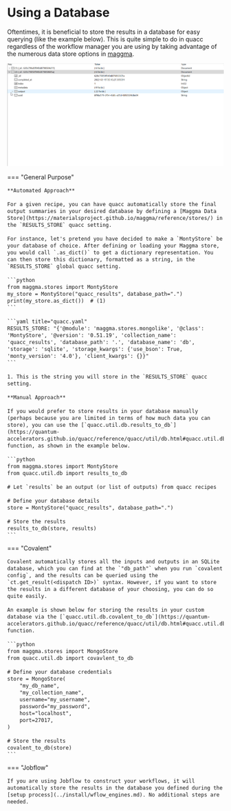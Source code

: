 # Using a Database

Oftentimes, it is beneficial to store the results in a database for easy querying (like the example below). This is quite simple to do in quacc regardless of the workflow manager you are using by taking advantage of the numerous data store options in [maggma](https://github.com/materialsproject/maggma).

![Mongo example](../images/user/schema.gif)

=== "General Purpose"

    **Automated Approach**

    For a given recipe, you can have quacc automatically store the final output summaries in your desired database by defining a [Maggma Data Store](https://materialsproject.github.io/maggma/reference/stores/) in the `RESULTS_STORE` quacc setting.

    For instance, let's pretend you have decided to make a `MontyStore` be your database of choice. After defining or loading your Maggma store, you would call `.as_dict()` to get a dictionary representation. You can then store this dictionary, formatted as a string, in the `RESULTS_STORE` global quacc setting.

    ```python
    from maggma.stores import MontyStore
    my_store = MontyStore("quacc_results", database_path=".")
    print(my_store.as_dict())  # (1)
    ```

    ```yaml title="quacc.yaml"
    RESULTS_STORE: "{'@module': 'maggma.stores.mongolike', '@class': 'MontyStore', '@version': '0.51.19', 'collection_name': 'quacc_results', 'database_path': '.', 'database_name': 'db', 'storage': 'sqlite', 'storage_kwargs': {'use_bson': True, 'monty_version': '4.0'}, 'client_kwargs': {}}"
    ```

    1. This is the string you will store in the `RESULTS_STORE` quacc setting.

    **Manual Approach**

    If you would prefer to store results in your database manually (perhaps because you are limited in terms of how much data you can store), you can use the [`quacc.util.db.results_to_db`](https://quantum-accelerators.github.io/quacc/reference/quacc/util/db.html#quacc.util.db.results_to_db) function, as shown in the example below.

    ```python
    from maggma.stores import MontyStore
    from quacc.util.db import results_to_db

    # Let `results` be an output (or list of outputs) from quacc recipes

    # Define your database details
    store = MontyStore("quacc_results", database_path=".")

    # Store the results
    results_to_db(store, results)
    ```

=== "Covalent"

    Covalent automatically stores all the inputs and outputs in an SQLite database, which you can find at the `"db_path"` when you run `covalent config`, and the results can be queried using the `ct.get_result(<dispatch ID>)` syntax. However, if you want to store the results in a different database of your choosing, you can do so quite easily.

    An example is shown below for storing the results in your custom database via the [`quacc.util.db.covalent_to_db`](https://quantum-accelerators.github.io/quacc/reference/quacc/util/db.html#quacc.util.db.covalent_to_db) function.

    ```python
    from maggma.stores import MongoStore
    from quacc.util.db import covavlent_to_db

    # Define your database credentials
    store = MongoStore(
        "my_db_name",
        "my_collection_name",
        username="my_username",
        password="my_password",
        host="localhost",
        port=27017,
    )

    # Store the results
    covalent_to_db(store)
    ```

=== "Jobflow"

    If you are using Jobflow to construct your workflows, it will automatically store the results in the database you defined during the [setup process](../install/wflow_engines.md). No additional steps are needed.

